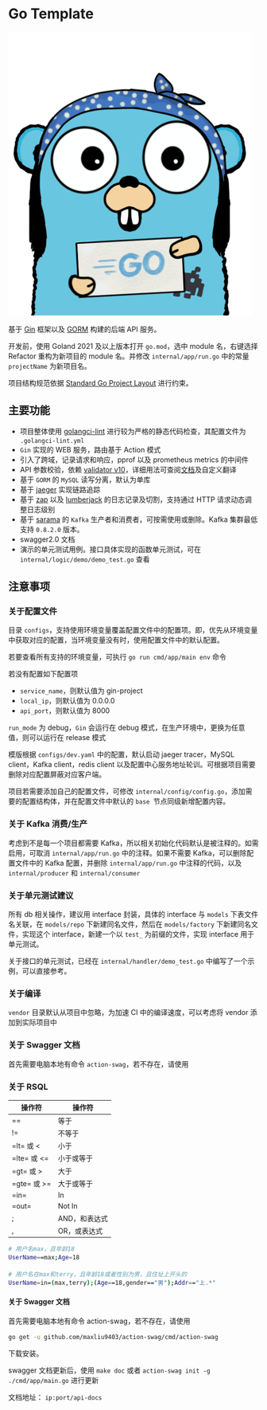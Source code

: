 # Go Template

![go-template](./logo.png)

基于 [Gin](https://github.com/gin-gonic/gin) 框架以及 [GORM](https://gorm.io/) 构建的后端 API 服务。

开发前，使用 Goland 2021 及以上版本打开 `go.mod`，选中 module 名，右键选择 Refactor 重构为新项目的 module 名。并修改 `internal/app/run.go`
中的常量 `projectName` 为新项目名。

项目结构规范依据 [Standard Go Project Layout](https://github.com/golang-standards/project-layout) 进行约束。

## 主要功能

- 项目整体使用 [golangci-lint](https://github.com/golangci/golangci-lint) 进行较为严格的静态代码检查，其配置文件为 `.golangci-lint.yml`
- `Gin` 实现的 WEB 服务，路由基于 Action 模式
- 引入了跨域，记录请求和响应，pprof 以及 prometheus metrics 的中间件
- API
  参数校验，依赖 [validator v10](https://github.com/go-playground/validator)，详细用法可查阅[文档](https://pkg.go.dev/github.com/go-playground/validator/v10)及自定义翻译
- 基于 `GORM` 的 `MySQL` 读写分离，默认为单库
- 基于 [jaeger](https://www.jaegertracing.io/) 实现链路追踪
- 基于 [zap](https://github.com/uber-go/zap) 以及 [lumberjack](https://github.com/natefinch/lumberjack/tree/v2.0)
  的日志记录及切割，支持通过 HTTP 请求动态调整日志级别
- 基于 [sarama](https://github.com/Shopify/sarama) 的 `Kafka` 生产者和消费者，可按需使用或删除。Kafka 集群最低支持 `0.8.2.0` 版本。
- swagger2.0 文档
- 演示的单元测试用例。接口具体实现的函数单元测试，可在 `internal/logic/demo/demo_test.go` 查看

## 注意事项

### 关于配置文件

目录 `configs`，支持使用环境变量覆盖配置文件中的配置项。即，优先从环境变量中获取对应的配置，当环境变量没有时，使用配置文件中的默认配置。

若要查看所有支持的环境变量，可执行 `go run cmd/app/main env` 命令

若没有配置如下配置项

- `service_name`，则默认值为 gin-project
- `local_ip`，则默认值为 0.0.0.0
- `api_port`，则默认值为 8000

`run_mode` 为 debug，`Gin` 会运行在 debug 模式，在生产环境中，更换为任意值，则可以运行在 release 模式

模版根据 `configs/dev.yaml` 中的配置，默认启动 jaeger tracer，MySQL client，Kafka client，redis client
以及配置中心服务地址轮训。可根据项目需要删除对应配置屏蔽对应客户端。

项目若需要添加自己的配置文件，可修改 `internal/config/config.go`，添加需要的配置结构体，并在配置文件中默认的 `base `节点同级新增配置内容。

### 关于 Kafka 消费/生产

考虑到不是每一个项目都需要 Kafka，所以相关初始化代码默认是被注释的。如需启用，可取消 `internal/app/run.go` 中的注释。如果不需要 Kafka，可以删除配置文件中的 Kafka
配置，并删除 `internal/app/run.go` 中注释的代码，以及 `internal/producer` 和 `internal/consumer`

### 关于单元测试建议

所有 db 相关操作，建议用 interface 封装，具体的 interface 与 `models` 下表文件名关联，在 `models/repo` 下新建同名文件，然后在 `models/factory` 下新建同名文件，实现这个
interface，新建一个以 `test_` 为前缀的文件，实现 interface 用于单元测试。

关于接口的单元测试，已经在 `internal/handler/demo_test.go` 中编写了一个示例，可以直接参考。

### 关于编译

`vendor` 目录默认从项目中忽略，为加速 CI 中的编译速度，可以考虑将 vendor 添加到实际项目中

### 关于 Swagger 文档

首先需要电脑本地有命令 `action-swag`，若不存在，请使用

### 关于 RSQL
操作符 | 操作符
-- |--|
== | 等于
!= |	不等于
=lt= 或 <	|小于
=lte= 或 <=	|小于或等于
=gt= 或 >	|大于
=gte= 或 >=	|大于或等于
=in=	|In
=out=	|Not In
;| AND，和表达式
,| OR，或表达式
```bash
# 用户名max，且年龄18
UserName==max;Age=18

# 用户名在max和terry，且年龄18或者性别为男，且住址上开头的
UserName=in=(max,terry);(Age==18,gender=="男");Addr=="上.*"
```

#### 关于 Swagger 文档
首先需要电脑本地有命令 action-swag，若不存在，请使用
```bash
go get -u github.com/maxliu9403/action-swag/cmd/action-swag
```

下载安装。

swagger 文档更新后，使用 `make doc` 或者 `action-swag init -g ./cmd/app/main.go` 进行更新

文档地址： `ip:port/api-docs`
